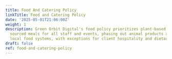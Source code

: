 ```yaml
---
title: Food And Catering Policy
linkTitle: Food and Catering Policy
date: '2025-05-01T21:06:00Z'
weight: 1
description: Green Orbit Digital's food policy prioritizes plant-based, ethically
  sourced meals for all staff and events, phasing out animal products and supporting
  local food systems, with exceptions for client hospitality and dietary needs.
draft: false
ref: food-and-catering-policy
---
```


